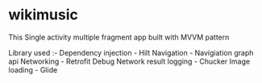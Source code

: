 # wikimusic

This Single activity multiple fragment app built with MVVM pattern

Library used :-
Dependency injection - Hilt
Navigation - Navigiation graph api
Networking - Retrofit
Debug Network result logging - Chucker
Image loading - Glide

